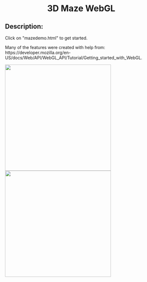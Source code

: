 <h1 align="center" id="title">3D Maze WebGL</h1>

<h2>Description:</h2>
<p id="description">Click on "mazedemo.html" to get started. </p> 
<p id="description">Many of the features were created with help from: https://developer.mozilla.org/en-US/docs/Web/API/WebGL_API/Tutorial/Getting_started_with_WebGL.</p>

<img src="https://github.com/VinzS27/3DMaze/assets/94700172/dc3cf382-b556-46ad-a26e-c9af05944f34" width="350" height="350">
<img src="https://github.com/VinzS27/3DMaze/assets/94700172/a63bb9c2-4714-4f2b-9e8f-5eb6fd82f126" width="350" height="350">

